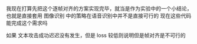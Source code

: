 我现在打算先把这个逐帧对齐的方案实现完毕，就当是作为实验中的一个小结论，也就是直接套用 图像识别 中的策略在语音识别中并不是直接可行的
现在这些代码能完成这个需求吗

如果 文本攻击成功迟迟没有发生，但是 loss 较低则说明但是帧对齐是不可行的